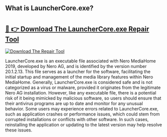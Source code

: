 ## What is LauncherCore.exe? 

# <h2><a href="https://exedetect.com/download.php?LauncherCore.exe">🔗 👉 Download The LauncherCore.exe Repair Tool</a></h2>

[![Download The Repair Tool](https://exedetect.com/download-button.jpg)](https://exedetect.com/download.php?LauncherCore.exe)

LauncherCore.exe is an executable file associated with Nero MediaHome 2019, developed by Nero AG, and is identified by the version number 20.1.2.13. This file serves as a launcher for the software, facilitating the initial startup and management of the media library features within Nero MediaHome. Generally, LauncherCore.exe is considered safe and is not categorized as a virus or malware, provided it originates from the legitimate Nero AG installation. However, like any executable file, there is a potential risk of it being mimicked by malicious software, so users should ensure that their antivirus programs are up to date and monitor for any unusual behavior. Some users may experience errors related to LauncherCore.exe, such as application crashes or performance issues, which could stem from corrupted installations or conflicts with other software. In such cases, reinstalling the application or updating to the latest version may help resolve these issues.